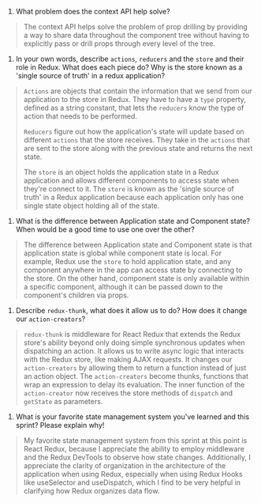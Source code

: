 1. What problem does the context API help solve?

> The context API helps solve the problem of prop drilling by providing a way to share data throughout the component tree without having to explicitly pass or drill props through every level of the tree.

1. In your own words, describe `actions`, `reducers` and the `store` and their role in Redux. What does each piece do? Why is the store known as a 'single source of truth' in a redux application?

> `Actions` are objects that contain the information that we send from our application to the store in Redux. They have to have a `type` property, defined as a string constant, that lets the `reducers` know the type of action that needs to be performed.
>
> `Reducers` figure out how the application's state will update based on different `actions` that the store receives. They take in the `actions` that are sent to the store along with the previous state and returns the next state.
>
> The `store` is an object holds the application state in a Redux application and allows different components to access state when they're connect to it. The `store` is known as the 'single source of truth' in a Redux application because each application only has one single state object holding all of the state.

1. What is the difference between Application state and Component state? When would be a good time to use one over the other?

> The difference between Application state and Component state is that application state is global while component state is local. For example, Redux use the `store` to hold application state, and any component anywhere in the app can access state by connecting to the store. On the other hand, component state is only available within a specific component, although it can be passed down to the component's children via props.

1. Describe `redux-thunk`, what does it allow us to do? How does it change our `action-creators`?

> `redux-thunk` is middleware for React Redux that extends the Redux store's ability beyond only doing simple synchronous updates when dispatching an action. It allows us to write async logic that interacts with the Redux store, like making AJAX requests. It changes our `action-creators` by allowing them to return a function instead of just an action object. The `action-creators` become thunks, functions that wrap an expression to delay its evaluation. The inner function of the `action-creator` now receives the store methods of `dispatch` and `getState` as parameters.

1. What is your favorite state management system you've learned and this sprint? Please explain why!

> My favorite state management system from this sprint at this point is React Redux, because I appreciate the ability to employ middleware and the Redux DevTools to observe how state changes. Additionally, I appreciate the clarity of organization in the architecture of the application when using Redux, especially when using Redux Hooks like useSelector and useDispatch, which I find to be very helpful in clarifying how Redux organizes data flow.
